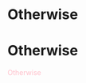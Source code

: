 # Otherwise

<style>
.foo-bar {
  color: pink;
}
.page-header {
  display: none;
}
</style>

<h1>Otherwise</h1>
<div class="foo-bar">Otherwise</div>
